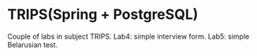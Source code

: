# TRIPS(Spring + PostgreSQL)
Couple of labs in subject TRIPS.
Lab4: simple interview form.
Lab5: simple Belarusian test.
